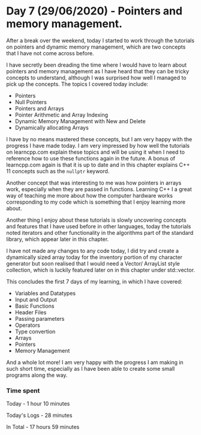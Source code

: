 # Day 7 (29/06/2020) - Pointers and memory management.
After a break over the weekend, today I started to work through the tutorials on pointers and dynamic memory management, which are two concepts that I have not come across before. 

I have secretly been dreading the time where I would have to learn about pointers and memory management as I have heard that they can be tricky concepts to understand, although I was surprised how well I managed to pick up the concepts. The topics I covered today include:

* Pointers
* Null Pointers
* Pointers and Arrays
* Pointer Arithmetic and Array Indexing
* Dynamic Memory Management with New and Delete
* Dynamically allocating Arrays

I have by no means mastered these concepts, but I am very happy with the progress I have made today. I am very impressed by how well the tutorials on learncpp.com explain these topics and will be using it when I need to reference how to use these functions again in the future. A bonus of learncpp.com again is that it is up to date and in this chapter explains C++ 11 concepts such as the `nullptr` keyword.

Another concept that was interesting to me was how pointers in arrays work, especially when they are passed in functions. Learning C++ I a great way of teaching me more about how the computer hardware works corresponding to my code which is something that I enjoy learning more about.

Another thing I enjoy about these tutorials is slowly uncovering concepts and features that I have used before in other languages, today the tutorials noted iterators and other functionality in the algorithms part of the standard library, which appear later in this chapter. 

I have not made any changes to any code today, I did try and create a dynamically sized array today for the inventory portion of my character generator but soon realised that I would need a Vector/ ArrayList style collection, which is luckily featured later on in this chapter under std::vector.

This concludes the first 7 days of my learning, in which I have covered:

* Variables and Datatypes
* Input and Output
* Basic Functions
* Header Files
* Passing parameters
* Operators
* Type convertion
* Arrays
* Pointers
* Memory Management

And a whole lot more! I am very happy with the progress I am making in such short time, especially as I have been able to create some small programs along the way.

### Time spent
Today - 1 hour 10 minutes

Today's Logs - 28 minutes

In Total - 17 hours 59 minutes
